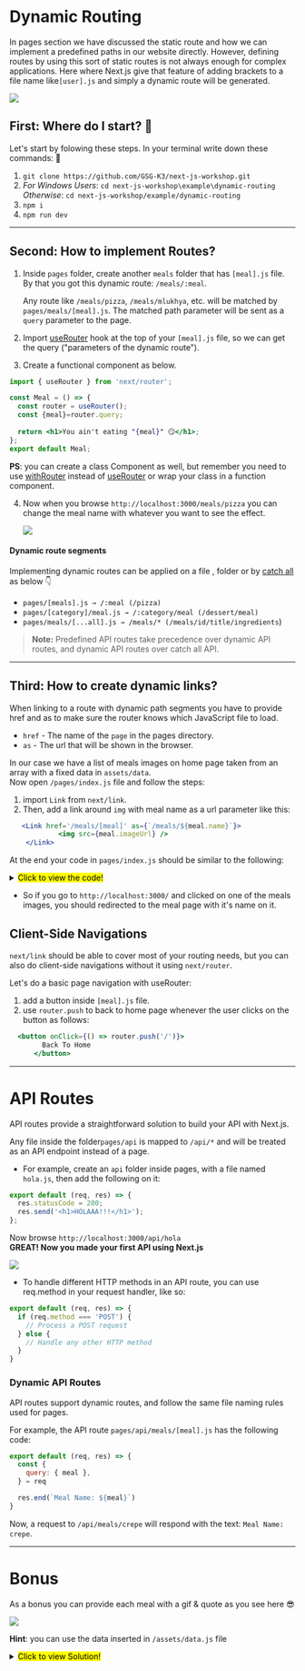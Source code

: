 
# Dynamic Routing

In pages section we have discussed the static route and how we can implement a predefined paths in our website directly. However, defining routes by using this sort of static routes is not always enough for complex applications. Here where Next.js give that feature of adding brackets to a file name like`[user].js` and simply a dynamic route will be generated.

![](https://media1.giphy.com/media/Ln2dAW9oycjgmTpjX9/giphy.gif?cid=ecf05e470180b01d9677c9e89f77dae4feb08e99f06c3d07&rid=giphy.gif)

##  First: Where do I start? 🤔

Let's start by folowing these steps. In your terminal write down these commands: :musical_keyboard: 
1. `git clone https://github.com/GSG-K3/next-js-workshop.git`
2. *For Windows Users*:
`cd next-js-workshop\example\dynamic-routing ` <br/>
*Otherwise*: `cd next-js-workshop/example/dynamic-routing `
3. `npm i`
4. `npm run dev`

---
## Second: How to implement Routes?

1. Inside `pages` folder, create another `meals` folder that has `[meal].js` file. By that you got this dynamic route:  `/meals/:meal`.

    Any route like `/meals/pizza`, `/meals/mlukhya`, etc. will be matched by `pages/meals/[meal].js`. The matched path parameter will be sent as a `query` parameter to the page.

2. Import [useRouter](https://nextjs.org/docs/api-reference/next/router) hook at the top of your `[meal].js` file, so we can get the query ("parameters of the dynamic route").
3. Create a functional component as below.


```jsx
import { useRouter } from 'next/router';

const Meal = () => {
  const router = useRouter();
  const {meal}=router.query;
  
  return <h1>You ain't eating "{meal}" 😏</h1>;
};
export default Meal;
```

**PS**: you can create a class Component as well, but remember you need to use [withRouter](https://nextjs.org/docs/api-reference/next/router#router-object) instead of [useRouter](https://nextjs.org/docs/api-reference/next/router) or wrap your class in a function component. 

4. Now when you browse `http://localhost:3000/meals/pizza` you can change the meal name with whatever you want to see the effect.

   ![](https://media1.giphy.com/media/LM3SWzSrvkol8ipW3w/giphy.gif)


#### Dynamic route segments
Implementing dynamic routes can be applied on a file , folder or by [catch all](https://nextjs.org/docs/routing/dynamic-routes#catch-all-routes) as below :point_down:
- `pages/[meals].js → /:meal (/pizza)`
- `pages/[category]/meal.js → /:category/meal (/dessert/meal)`
- `pages/meals/[...all].js → /meals/* (/meals/id/title/ingredients`)

> **Note:** Predefined API routes take precedence over dynamic API routes, and dynamic API routes over catch all API.

---
## Third: How to create dynamic links?

When linking to a route with dynamic path segments you have to provide href and as to make sure the router knows which JavaScript file to load.

- `href` - The name of the `page` in the pages directory.
- `as` - The url that will be shown in the browser.

In our case we have a list of meals images on home page taken from an array with a fixed data in `assets/data`. <br>
Now open `/pages/index.js` file and follow the steps:
1. import `Link` from `next/link`.
2. Then, add a link around `img` with meal name as a url parameter like this:

``` jsx
   <Link href='/meals/[meal]' as={`/meals/${meal.name}`}>
            <img src={meal.imageUrl} />
    </Link>
```
At the end your code in `pages/index.js` should be similar to the following:

<details>
  <summary ><mark>  Click to view the code!</mark></summary>


```jsx
import data from '../assets/data';
import Link from 'next/link';

export default function Home() {
  return (
    <div
      style={{
        display: 'flex',
        flexWrap: 'wrap',
        justifyContent: 'space-around',
      }}
    >
      {data.map((meal) => (
        <div key={meal.id}>
          <Link href='/meals/[meal]' as={`/meals/${meal.name}`}>
            <img src={meal.imageUrl} />
          </Link>
        </div>
      ))}
    </div>
  );
}


```
</details>

- So if you go to `http://localhost:3000/` and clicked on one of the meals images, you should redirected to the meal page with it's name on it. 

## Client-Side Navigations
`next/link` should be able to cover most of your routing needs, but you can also do client-side navigations without it using `next/router`.

Let's do a basic page navigation with useRouter:
1. add a button inside `[meal].js` file.
2. use `router.push` to back to home page whenever the user clicks on the button as follows:

```jsx
  <button onClick={() => router.push('/')}>
        Back To Home
      </button>
```

---
# API Routes 

API routes provide a straightforward solution to build your API with Next.js.

Any file inside the folder`pages/api` is mapped to `/api/*` and will be treated as an API endpoint instead of a page.
- For example, create an `api` folder inside pages, with a file named `hola.js`, then add the following on it:

```javascript
export default (req, res) => {
  res.statusCode = 200;
  res.send('<h1>HOLAAA!!!</h1>');
};

```
Now browse `http://localhost:3000/api/hola` <br>
**GREAT! Now you made your first API using Next.js**

![](https://media1.tenor.com/images/d56d60bcc0df5e2e9f0828a28577ed8e/tenor.gif?itemid=12345145)
- To handle different HTTP methods in an API route, you can use req.method in your request handler, like so:
```javascript
export default (req, res) => {
  if (req.method === 'POST') {
    // Process a POST request
  } else {
    // Handle any other HTTP method
  }
}
```

### Dynamic API Routes
API routes support dynamic routes, and follow the same file naming rules used for pages.

For example, the API route `pages/api/meals/[meal].js` has the following code:
```javascript
export default (req, res) => {
  const {
    query: { meal },
  } = req

  res.end(`Meal Name: ${meal}`)
}
```
Now, a request to `/api/meals/crepe` will respond with the text: `Meal Name: crepe`.

---
# Bonus

As a bonus you can provide each meal with a gif & quote as you see here :sunglasses: 


![](https://media0.giphy.com/media/d8cjCw4bXGOKCQlJrg/giphy.gif)

 **Hint**: you can use the data inserted in `/assets/data.js` file
<details>
  <summary><mark>Click to view Solution!</mark></summary>

```jsx
import { useRouter } from 'next/router';
import data from '../../assets/data';

const Meal = () => {
  const router = useRouter();
  // check if the meal from Query exists in data file
  const result = data.filter((meal) => router.query.meal === meal.name);
  return (
    <div
      style={{
        textAlign: 'center',
      }}
    >
      {result.length ? (
        <div>
          <img src={result[0].gif} />
          <h2>"{result[0].quote}"</h2>
        </div>
      ) : (
        <div>
          <h2>{router.query.meal}</h2>
          <img src='https://media1.tenor.com/images/923340f1c1385970b953ad2a88be83fb/tenor.gif?itemid=9361819' />
        </div>
      )}

      <button onClick={() => router.push('/')}>
        Back To Home
      </button>
    </div>
  );
};

export default Meal;

```
</details>
